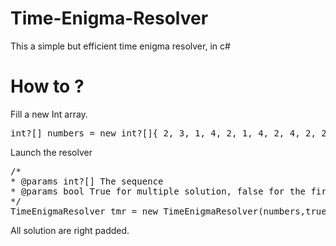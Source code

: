 Time-Enigma-Resolver
====================

This a simple but efficient time enigma resolver, in c#


How to ?
=======

Fill a new Int array.
<pre>
int?[] numbers = new int?[]{ 2, 3, 1, 4, 2, 1, 4, 2, 4, 2, 2 };
</pre>

Launch the resolver
<pre>
/*
* @params int?[] The sequence
* @params bool True for multiple solution, false for the first found
*/
TimeEnigmaResolver tmr = new TimeEnigmaResolver(numbers,true);
</pre>


All solution are right padded.
